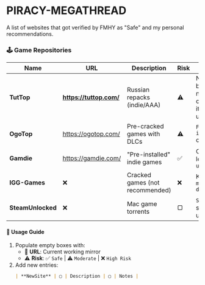 # PIRACY-MEGATHREAD
A list of websites that got verified by FMHY as "Safe" and my personal recommendations.

### 🕹️ Game Repositories

| Name               | URL  | Description                          | Risk  | Notes                                   |
|--------------------|------|--------------------------------------|-------|-----------------------------------------|
| **TutTop**         |  **https://tuttop.com/**   | Russian repacks (indie/AAA)          | ⚠️ | Not verified by FMHY nor condemned it to be unsafe.   |
| **OgoTop**         | https://ogotop.com/    | Pre-cracked games with DLCs          | ⚠️ | `Fake installers` common                |
| **Gamdie**         | https://gamdie.com/    | "Pre-installed" indie games          | ✅ | Claims legality; `unverified`           |
| **IGG-Games**      | ❌    | Cracked games (not recommended)      | ❌ | Known for `malware + doxxing`           |
| **SteamUnlocked**     | ❌    | Mac game torrents                    | ▢     | `Scan files`; some fake uploads         |

#### 📝 **Usage Guide**  
1. Populate empty boxes with:  
   - 🔗 **URL**: Current working mirror  
   - ⚠️ **Risk**: ✅ `Safe` | ⚠️ `Moderate` | ❌ `High Risk`  
2. Add new entries:  
   ```markdown
   | **NewSite** | ▢ | Description | ▢ | Notes |
